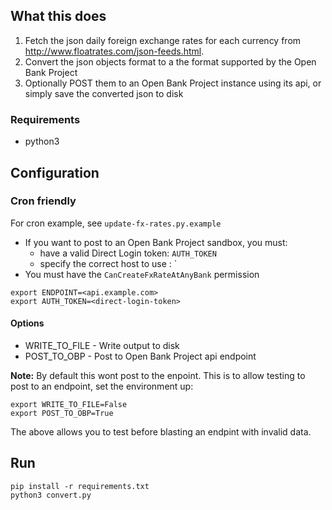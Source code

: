 
## What this does

1. Fetch the json daily foreign exchange rates for each currency from http://www.floatrates.com/json-feeds.html.
2. Convert the json objects format to a the format supported by the Open Bank Project
3. Optionally POST them to an Open Bank Project instance using its api, or simply save the converted json to disk

### Requirements

- python3 

## Configuration

### Cron friendly

For cron example, see `update-fx-rates.py.example`

- If you want to post to an Open Bank Project sandbox, you must:
  - have a valid Direct Login token: `AUTH_TOKEN`
  - specify the correct host to use : `
- You must have the `CanCreateFxRateAtAnyBank` permission

```
export ENDPOINT=<api.example.com>
export AUTH_TOKEN=<direct-login-token>
```
#### Options

- WRITE_TO_FILE - Write output to disk
- POST_TO_OBP - Post to Open Bank Project api endpoint

**Note:** By default this wont post to the enpoint. This is to allow testing
to post to an endpoint, set the environment up:

```
export WRITE_TO_FILE=False
export POST_TO_OBP=True
```
The above allows you to test before blasting an endpint with invalid data.


## Run
    pip install -r requirements.txt
    python3 convert.py

